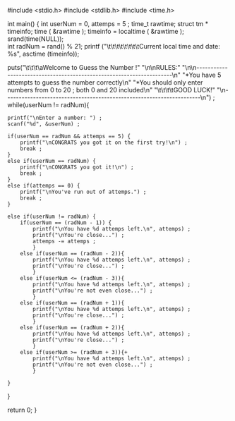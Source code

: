 #include <stdio.h>
#include <stdlib.h>
#include <time.h>

int main() {
int userNum = 0, attemps = 5 ;
time_t rawtime;
struct tm * timeinfo;
time ( &rawtime );
timeinfo = localtime ( &rawtime );
srand(time(NULL));  
int radNum = rand() % 21; 
printf ("\t\t\t\t\t\t\t\tCurrent local time and date: %s", asctime (timeinfo));

puts("\t\t\t\aWelcome to Guess the Number !"
    "\n\nRULES:"
    "\n\n---------------------------------------------------------------------\n"
    "*You have 5 attempts to guess the number correctly\n"
    "*You should only enter numbers from 0 to 20 ; both 0 and 20 included\n"
    "\t\t\t\tGOOD LUCK!"
    "\n---------------------------------------------------------------------\n") ;
while(userNum != radNum){

    printf("\nEnter a number: ") ;
    scanf("%d", &userNum) ;

    if(userNum == radNum && attemps == 5) {
        printf("\nCONGRATS you got it on the first try!\n") ;
        break ;
    }
    else if(userNum == radNum) {
        printf("\nCONGRATS you got it!\n") ;
        break ;
    }
    else if(attemps == 0) {
        printf("\nYou've run out of attemps.") ;
        break ;
    }
    
    else if(userNum != radNum) {
        if(userNum == (radNum - 1)) {
            printf("\nYou have %d attemps left.\n", attemps) ;
            printf("\nYou're close...") ;
            attemps -= attemps ;
            }
        else if(userNum == (radNum - 2)){
            printf("\nYou have %d attemps left.\n", attemps) ;
            printf("\nYou're close...") ;
            }
        else if(userNum <= (radNum - 3)){
            printf("\nYou have %d attemps left.\n", attemps) ;
            printf("\nYou're not even close...") ;
            }
        else if(userNum == (radNum + 1)){
            printf("\nYou have %d attemps left.\n", attemps) ;
            printf("\nYou're close...") ;
            }
        else if(userNum == (radNum + 2)){
            printf("\nYou have %d attemps left.\n", attemps) ;
            printf("\nYou're close...") ;
            }
        else if(userNum >= (radNum + 3)){+
            printf("\nYou have %d attemps left.\n", attemps) ;
            printf("\nYou're not even close...") ;
            }

    }


}

return 0;
}
